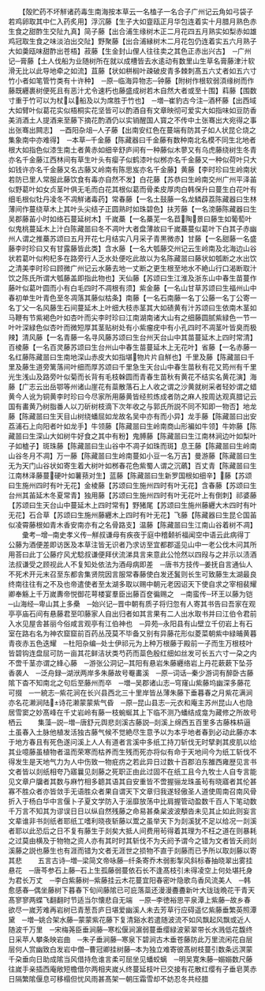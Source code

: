 <!-- { "loadSidebar": true } -->
　　【殻贮药不坏觧诸药毒生南海按本草云一名榼子一名合子广州记云角如弓袋子若鸡卵取其中仁入药炙用】浮沉藤【生子大如韲瓯正月华包连着实十月腊月熟色赤生食之甜酢生交阯九真】简子藤【出合浦生缘树木正二月花四五月熟实如梨赤如雄鸡冠取生食之味淡泊出交阯】野聚藤【出合浦縁树木二月花包仍连着实五六月熟子大如羮瓯味甜酢出苍梧】菽藤【生金封山俚人往往卖之其色正赤出兴古】　─广州记─膏藤【土人伐船为业随树所在就以成槽皆去水逺动有数里山生草名膏藤津汁软滑无比以此导地牵之如流】苴藤【状如栟榈叶疎破皮青多棘刺髙五六丈者如五六寸竹小者如笔管竹类有十许种】　─原─临海异物志─钟藤【附树作根软弱湏缘树而作藤既纒裹树便死且有恶汁尤令速朽也藤盛成树若木自然大者或至十围】萪藤【围数寸重于竹可以为杖以船及以为席胜于竹也】　─増─崔豹古今注─酒杯藤【出西域大如臂叶似葛花实似梧桐实花坚皆可以酌酒自有文章映彻可爱实大如指味如豆防香美消酒土人提酒来至藤下摘花酌酒仍以实销醒国人寳之不传中土张骞出大宛得之事出张骞出闗志】　─酉阳杂俎─人子藤【出南安红色在蔓端有防其子如人状昆仑烧之集象南中亦难得】　─本草─千金藤【陈藏器曰千金藤有数种南北名模不同生北地者根大如指色似漆生南土者黄赤如细辛舒庐间有一种藤似木蓼又有乌虎藤绕树生冬青亦名千金藤江西林间有草生叶头有瘿子似鹤漆叶似桞亦名千金藤又一种似荷叶只大如钱许亦名千金藤又名古藤又岭南有陈思岌亦名千金藤】黄藤【李时珍曰生岭南状若防已里人常服此藤饮食有毒亦自然不发】白花藤【苏恭曰生岭南交州广州平泽苖似野葛叶如女贞茎叶俱无毛而白花其根似葛而骨柔皮厚肉白韩保升曰蔓生白花叶有细毛根似牡丹凌冬不凋觧诸毒药】常春藤【一名土鼓藤一名龙鳞薜荔陈藏器曰生林薄间作蔓绕草木上其叶头尖结子正圆熟时如珠碧色】扶芳藤【一名滂藤陈藏器曰生吴郡藤苖小时如络石蔓延树木】千嵗蘽【一名蘽芜一名苣陶景曰藤生如葡萄叶似鬼桃蔓延木上汁白陈藏噐曰冬不凋叶大者盘薄故曰千嵗蘽蔓似葛叶下白其子赤幽州人谓之推蘽苏颂曰五月开花七月结实八月采子青黒微赤】甘藤【一名甜藤一名盛藤李时珍曰又有甘露藤皆此类】含水藤【一名大瓠藤交州记云生岭南及北海边山谷状若葛叶似枸杞多在路旁行人乏水处便吃此故以为名陈藏噐曰藤状如瓠断之水出饮之清美李时珍曰顾微广州记云水藤去地一丈断之更生根至地水不絶山行口渴断取汁饮之陈氏所谓大瓠藤盖即指此物也】天仙藤【苏颂曰生江淮及浙东山中春生苗蔓作藤叶似葛叶圆而小有白毛四时不凋根有须】紫金藤【一名山甘草苏颂曰生福州山中春初单生叶青色至冬凋落其藤似枯条】南藤【一名石南藤一名丁公藤一名丁公寄一名丁父一名风藤生石间蔓延木上叶细大枝赤茎其大如碛黄有汁苏颂曰生依南木茎如马鞭有节紫褐色叶如杏叶而尖李时珍曰江南湖南诸大山有之细藤圆腻紫緑色一节一叶叶深緑色似杏叶而微短厚其茎贴树处有小紫瘤疣中有小孔四时不凋茎叶皆臭而极辣】清风藤【一名青藤一名寻风藤苏颂曰生台州天台山中其苗蔓延木上四时常清】百棱藤【一名百灵藤苏颂曰生台州山中春生苗蔓延木上无花叶】省藤【一名赤藤一名红藤陈藏噐曰生南地深山赤皮大如指堪物片片自觧也】千里及藤【陈藏噐曰千里及藤生道旁篱落间叶细而厚苏颂曰千里急生天台山中春生苗秋有花又筠州有千里光生浅山及路旁叶似菊而长背有毛枝榦圆而青春生苗秋有黄花不结实名黄花演】海藤【广志云出岳鄂等州诸山崖花有蘂散落石上人收之谓之沙黄就树采者轻妙谓之蜡黄今人讹为铜黄李时珍曰今尽家所用藤黄皆经煎炼成者防之麻人按周达观真腊记云国有畵黄乃树脂番人以刀斫树枝滴下次年收之与郭氏所説不同不知即一物否】地龙藤【陈藏噐曰生天目山树绕蟠屈如龙故名吴中亦有而小异】龙手藤【陈藏噐曰出安荔浦石上向阳者叶如龙手】牛领藤【陈藏噐曰生岭南商山形褊如牛领】牛妳藤【陈藏噐曰生深山大如树牛好食之其中有粉】鬼膊藤【陈藏噐曰生江南林涧边叶如梨叶子如樝子】斑珠藤【陈藏噐曰生山谷中不凋子如珠而斑】息王藤【陈藏噐曰生岭南山谷冬月不凋】万一藤【陈藏噐曰生岭南蔓如小豆一名万吉】曼游藤【陈藏噐曰生无为天门山谷状如寄生着大树叶如桞春花色紫蜀人谓之沉蘤】百丈青【陈藏噐曰生江南林泽藤蔓硬叶如薯蓣对生】蓝藤【陈藏噐曰生新罗国根如细辛】藤【苏颂曰生施州四时有叶无花】金棱藤【苏颂曰生施州四时有叶无花】含春藤【苏颂曰生台州其苖延木冬夏常青】独用藤【苏颂曰生施州四时有叶无花叶上有倒刺】祁婆藤【苏颂曰生天台山中蔓延木上四时常有】野猪尾【苏颂曰生施州藤纒大木四时有叶无花】石合草【苏颂曰生施州藤纒木上四时有叶无花】飞藤【陈藏器曰生昆仑国苖似凌霄藤根如青木香安南亦有之名骨路支】温藤【陈藏噐曰生江南山谷着树不凋】
　　彚考─增─南史孝义传─觧叔谦母有疾夜于庭中稽颡祈福闻空中语云此病得丁公藤为酒便差即访医及本草注皆无识者乃求访至宜都郡遥见山中一老公伐木问其所用荅曰此丁公藤疗风尤騐叔谦便拜伏流涕具言来意此公怆然以四叚与之并示以渍酒法叔谦受之顾视此人不复知处依法为酒母病即差　─唐书方技传─姜抚自言通仙人不死术开元末召至东都舎集贤院因言服常春藤使白发还鬒则长生可致藤生太湖最良终南往往有之不及也帝遣使者至太湖多取以赐中朝元老因诏天下使自求之宰相裴耀卿奉觞上千万嵗夀帝悦御花萼楼宴羣臣出藤百奁徧赐之　─南蛮传─环王以藤为铠　─山海经─卑山其上多櫐　─始兴记─晋中朝有质子将归忽有人寄其书告曰吾家在观亭亭庙石间有悬藤君至叩藤家人自出归者如其言果有二人出水取书并曰江伯令君前入水见屋舎甚丽今俗咸言观亭有江伯神也　─异苑─永阳县有山壁立千仞岩上有石室在路右名为神农窟窟前百药丛茂莫不毕备又别有异藤花形似菱菜朝紫中緑晡黄暮青夜赤五色迭耀　─杜阳杂编─处士伊祁元为上种万根藤于殿前一子而生万根枝叶皆碧钩连盘屈可防一亩其花鲜洁状类芍药而蘂色殷红细如丝发可长五六寸一朶之内不啻千茎亦谓之綘心藤　─游张公洞记─其阳有悬岩朱藤纒络岩上丹花蔌蔌下坠芬香袭人　─泛舟録─湖洑两岸多朱藤故号罨畵溪　─原─词话─秦少游词有醉卧古藤隂下杳不知南北之句后至藤州而卒　─増─吴郡诸山志─穹窿山紫藤坞幽深多藤花可掇　─一綂志─紫花涧在长兴县西北三十里岸皆丛薄朱藤下垂暮春之月紫花满涧亦名花濑涧陆诗花濑蒙蒙紫气昏　─原─昆山县志─元衣和庵主苏州昆山人也隐居雪窦之妙髙峰在千丈岩岭有藤一枝蜿蜒其上下临不测乃蟠结成龛为藏修之所故号栖云
　　集藻─説─増─唐舒元舆悲剡溪古藤説─剡溪上绵西五百里多古藤株枿逼土虽春入土脉他植发活独古藤气候不觉絶尽生意予以为本乎地者春到必动此藤亦本于地方春且有死色遂问溪上人人有道者言溪中多纸工持刀斩伐无时擘剥其皮肌以给其业噫藤虽植物者温而荣寒而枯养而生残而死亦将似有命于天地间今为纸工斩伐不得发生是天地气力为人中伤致一物疪疠之若此异日过数十百郡泊东雒西雍歴见言书文者皆以剡纸相夸乃寤曩见剡藤之死职正由此过固不在纸工且今九牧士人自专言能见文章户牖者其数与麻竹相多聼其语其自安重皆不啻握骊龙珠虽茍有晓寤者其伦甚寡不胜众者亦皆敛手无语胜众者果自谓天下文章归我遂轻傲圣人道使周南召南风骨折入于杨白华中言偃卜子夏文学防入于滛靡放荡中比肩握管动盈数千百人下笔动数千万言不知其为谬误日日以纵自然残藤之命易甚桑枲波波頺沓未见其止如此则妄言文辈谁非书剡纸者耶纸工嗜利晓夜斩藤以鬻之虽举天下为剡溪犹不足以给况一剡溪者耶以此恐后之日不复有藤生于剡矣大抵人间费用茍得着其理为不枉之道在则暴耗之过莫由横及于物物之资人亦有其时时其斩伐不为夭阏予谓今之错为文者皆夭阏剡溪藤之説也藤生也有涯而错为文者无涯世之损物不直于剡藤而已予所以取剡藤以寄其悲
　　五言古诗─増─梁简文帝咏藤─纤条寄乔木弱影掣风斜标春抽晓翠出雾挂悬花　─唐芩参石上藤─石上生孤藤弱蔓依石长不逢髙枝引未得凌空上何处堪托身为君长万丈　─李白紫藤树─紫藤挂云木花蔓宜阳春密叶隐歌鸟香风流美人　─韩愈感春─偶坐藤树下暮春下旬间藤隂已可庇落蘂还漫漫斖斖新叶大珑珑晩花干青天髙寥寥两蝶飞翻翻时节适当尔懐悲自无端　─原─李徳裕思平泉潭上紫藤─故乡春欲尽一嵗芳难再岩树已青葱吾庐日堪爱幽溪人未去芳草行应碍遥忆紫藤垂繁英照潭黛　─増─姚合架水藤─蒙蒙紫花藤下复清谿水若遣随波流不如风飘起风飘或近人随波千万里　─宋梅荛臣垂涧藤─寒松偃涧濵弱蔓垂缨緑波萦翠带长水溅低花馥终日采苹人攀条映岩曲　─朱子垂涧藤─寒泉下碧涧古木垂苍藤防此万里流闲花自层层何人赏幽致白发岩中僧─曹冠卿挂树藤─本为独立难寄彼髙树枝蔓引数条远溟蒙千朶垂向日助成隂当风借持危谁言柔可屈坐见蟠蛟螭　─明吴寛朱藤─嫋嫋数尺藤往嵗手亲插西庵敞短檐借尔两相夹嵗乆终蔓延枝叶已交接有花散红缨有子垂皂荚赤日隔繁隂偃息可移榻但忧风雨甚髙架一朝压霜雪却不妨忍冬共经腊
